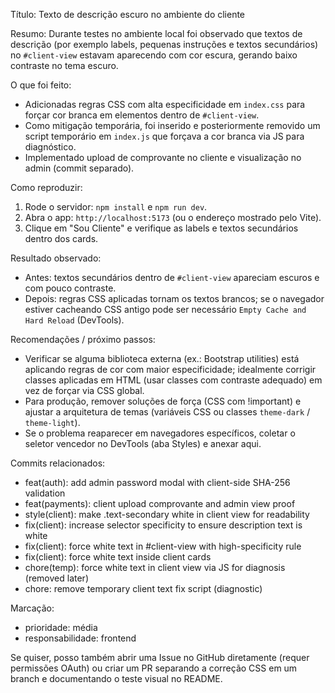 Título: Texto de descrição escuro no ambiente do cliente

Resumo:
Durante testes no ambiente local foi observado que textos de descrição (por exemplo labels, pequenas instruções e textos secundários) no `#client-view` estavam aparecendo com cor escura, gerando baixo contraste no tema escuro.

O que foi feito:
- Adicionadas regras CSS com alta especificidade em `index.css` para forçar cor branca em elementos dentro de `#client-view`.
- Como mitigação temporária, foi inserido e posteriormente removido um script temporário em `index.js` que forçava a cor branca via JS para diagnóstico.
- Implementado upload de comprovante no cliente e visualização no admin (commit separado).

Como reproduzir:
1. Rode o servidor: `npm install` e `npm run dev`.
2. Abra o app: `http://localhost:5173` (ou o endereço mostrado pelo Vite).
3. Clique em "Sou Cliente" e verifique as labels e textos secundários dentro dos cards.

Resultado observado:
- Antes: textos secundários dentro de `#client-view` apareciam escuros e com pouco contraste.
- Depois: regras CSS aplicadas tornam os textos brancos; se o navegador estiver cacheando CSS antigo pode ser necessário `Empty Cache and Hard Reload` (DevTools).

Recomendações / próximo passos:
- Verificar se alguma biblioteca externa (ex.: Bootstrap utilities) está aplicando regras de cor com maior especificidade; idealmente corrigir classes aplicadas em HTML (usar classes com contraste adequado) em vez de forçar via CSS global.
- Para produção, remover soluções de força (CSS com !important) e ajustar a arquitetura de temas (variáveis CSS ou classes `theme-dark` / `theme-light`).
- Se o problema reaparecer em navegadores específicos, coletar o seletor vencedor no DevTools (aba Styles) e anexar aqui.

Commits relacionados:
- feat(auth): add admin password modal with client-side SHA-256 validation
- feat(payments): client upload comprovante and admin view proof
- style(client): make .text-secondary white in client view for readability
- fix(client): increase selector specificity to ensure description text is white
- fix(client): force white text in #client-view with high-specificity rule
- fix(client): force white text inside client cards
- chore(temp): force white text in client view via JS for diagnosis (removed later)
- chore: remove temporary client text fix script (diagnostic)

Marcação:
- prioridade: média
- responsabilidade: frontend

Se quiser, posso também abrir uma Issue no GitHub diretamente (requer permissões OAuth) ou criar um PR separando a correção CSS em um branch e documentando o teste visual no README.
